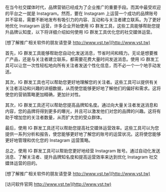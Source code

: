 在当今社交媒体时代，品牌营销已经成为了企业推广的重要手段。而其中最受欢迎的平台之一就是 Instagram。然而，要在 Instagram 上运营一个成功的品牌账号并不容易，需要不断地发布有吸引力的内容、互动和与关注者建立联系。为了更好地优化 Instagram 运营，许多企业开始使用 IG 群发工具，这些工具能够帮助您提升品牌认知度，以下将详细介绍如何使用 IG 群发工具优化您的社交媒体运营。

[想了解推广相关软件的朋友请登录 http://www.vst.tw](http://www.vst.tw)

首先，IG 群发工具能够帮助您自动化发送消息，节省时间和精力。无论是想要推广产品，还是与关注者建立联系，都需要花费大量时间发送消息。使用 IG 群发工具可以让您一次性轻松地向所有关注者发送个性化信息，而不必一个一个地手动发送。

其次，IG 群发工具也可以帮助您更好地理解您的关注者。这些工具可以提供有关关注者活动和兴趣的详细数据，从而使您能够更好地了解他们的偏好和需求。这将使您的营销策略更加精确，更加针对性。

其次，IG 群发工具还可以帮助您提高品牌知名度。通过向大量关注者发送消息和内容，您的品牌将得到更多的曝光，并且可以激发他们对您的品牌的兴趣。这将有助于增加您的关注者数量，从而扩大您的受众群体。

最后，使用 IG 群发工具还可以帮助您提高社交媒体运营效率。这些工具可以为您提供一系列分析和报告，使您能够更好地了解您的账号的运营状况。这将使您能够更好地管理和优化您的 Instagram 运营策略。

总之，使用 IG 群发工具可以帮助您更好地经营 Instagram 账号。通过自动化发送消息、了解关注者、提升品牌知名度和提高运营效率来达到优化 Instagram 社交媒体运营的目的。

[想了解推广相关软件的朋友请登录 http://www.vst.tw](http://www.vst.tw)


[访问软件官网 http://www.vst.tw](http://www.vst.tw)
